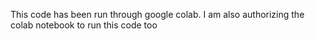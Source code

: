 This code has been run through google colab. I am also authorizing the colab notebook to run this code too
